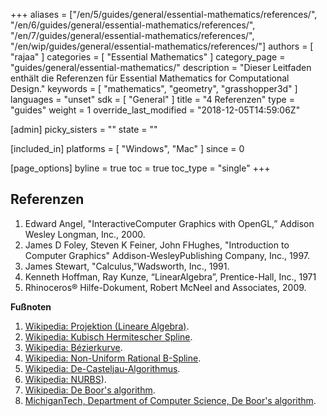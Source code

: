 +++
aliases = ["/en/5/guides/general/essential-mathematics/references/", "/en/6/guides/general/essential-mathematics/references/", "/en/7/guides/general/essential-mathematics/references/", "/en/wip/guides/general/essential-mathematics/references/"]
authors = [ "rajaa" ]
categories = [ "Essential Mathematics" ]
category_page = "guides/general/essential-mathematics/"
description = "Dieser Leitfaden enthält die Referenzen für Essential Mathematics for Computational Design."
keywords = [ "mathematics", "geometry", "grasshopper3d" ]
languages = "unset"
sdk = [ "General" ]
title = "4 Referenzen"
type = "guides"
weight = 1
override_last_modified = "2018-12-05T14:59:06Z"

[admin]
picky_sisters = ""
state = ""

[included_in]
platforms = [ "Windows", "Mac" ]
since = 0

[page_options]
byline = true
toc = true
toc_type = "single"
+++

## Referenzen

1. Edward Angel, "InteractiveComputer Graphics with OpenGL,” Addison Wesley Longman, Inc., 2000.
2. James D Foley, Steven K Feiner, John FHughes, "Introduction to Computer Graphics" Addison-WesleyPublishing Company, Inc., 1997.
3. James Stewart, "Calculus,"Wadsworth, Inc., 1991.
4. Kenneth Hoffman, Ray Kunze, “LinearAlgebra”, Prentice-Hall, Inc., 1971
5. Rhinoceros® Hilfe-Dokument, Robert McNeel and Associates, 2009.

**Fußnoten**

1. [Wikipedia: Projektion (Lineare Algebra)](https://de.wikipedia.org/wiki/Projektion_(Lineare_Algebra)).   
2. [Wikipedia: Kubisch Hermitescher Spline](https://de.wikipedia.org/wiki/Kubisch_Hermitescher_Spline).  
3. [Wikipedia: Bézierkurve](https://de.wikipedia.org/wiki/B%C3%A9zierkurve).  
4. [Wikipedia: Non-Uniform Rational B-Spline](https://de.wikipedia.org/wiki/Non-Uniform_Rational_B-Spline).  
5. [Wikipedia: De-Casteljau-Algorithmus](https://en.wikipedia.org/wiki/De_Casteljau%27s_algorithm).  
  1. [Wikipedia: NURBS](https://de.wikipedia.org/wiki/Non-Uniform_Rational_B-Spline)).  
6. [Wikipedia: De Boor's algorithm](http://en.wikipedia.org/wiki/De_Boor's_algorithm).  
7. [MichiganTech, Department of Computer Science, De Boor's algorithm](http://www.cs.mtu.edu/~shene/COURSES/cs3621/NOTES/spline/de-Boor.html).  

